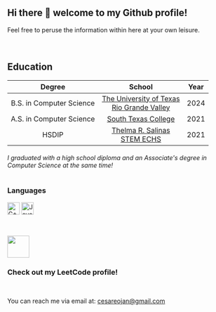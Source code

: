## Hi there 👋  welcome to my Github profile!

Feel free to peruse the information within here at your own leisure. 
<br><br><br>

## Education



|  Degree  |  School  |   Year   |  
| :------: | :------: | :------: |
| B.S. in Computer Science | [The University of Texas <br> Rio Grande Valley][UTRGV] | 2024 |
| A.S. in Computer Science| [South Texas College][STC] | 2021 | 
| HSDIP | [Thelma R. Salinas<br> STEM ECHS][HS] |  2021  |

###### I graduated with a high school diploma and an Associate's degree in Computer Science at the same time!


#


### Languages

<img src="https://img.shields.io/badge/C++-%23282C34.svg?style=for-the-badge&logo=c%2B%2B&logoColor=white&link=https://github.com/Hougesen?tab=repositories&q=docker&type=&language=cpp&sort=" alt="C++ logo" title="C++" height="28" />  <img src="https://img.shields.io/badge/JavaScript-282C34?logo=javascript&style=for-the-badge&link=https://github.com/Hougesen?tab=repositories&q=&type=&language=javascript&sort=" alt="JavaScript logo" title="JavaScript" height="28" />

<br>



[<img src="https://external-content.duckduckgo.com/iu/?u=https%3A%2F%2Fleetcode.com%2Fstatic%2Fimages%2FLeetCode_logo.png&f=1&nofb=1&ipt=429c7ec84aa0def1c2cf9781da8c6b0a2d7dc0f5cd660e26d766aa47a0087a92&ipo=images" width="50px">][LC]
### Check out my LeetCode profile! 
<br>

You can reach me via email at: cesareojan@gmail.com

<!-- >
    Referenced links
-->
[UTRGV]: https://www.utrgv.edu/ "UTRGV"
[STC]: https://www.southtexascollege.edu/ "STC"
[HS]: https://stemechs.lajoyaisd.com/ 
[LC]: https://leetcode.com/u/Jace_Rotceh/ "Leetcode"

<!--
**JanCesareo/JanCesareo** is a ✨ _special_ ✨ repository because its `README.md` (this file) appears on your GitHub profile.

Here are some ideas to get you started:

- 🔭 I’m currently working on ...
- 🌱 I’m currently learning ...
- 👯 I’m looking to collaborate on ...
- 🤔 I’m looking for help with ...
- 💬 Ask me about ...
- 📫 How to reach me: ...
- 😄 Pronouns: ...
- ⚡ Fun fact: ...
-->

